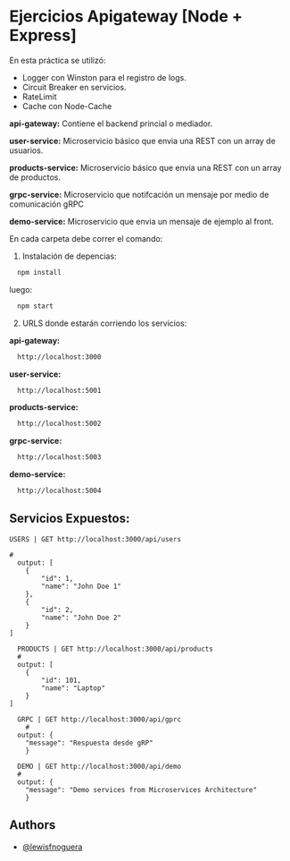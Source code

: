 
# Ejercicios Apigateway [Node + Express]

En esta práctica se utilizó:
- Logger con Winston para el registro de logs.
- Circuit Breaker en servicios.
- RateLimit
- Cache con Node-Cache

**api-gateway:** Contiene el backend princial o mediador.

**user-service:** Microservicio básico que envia una REST con un array de usuarios.

**products-service:** Microservicio básico que envia una REST con un array de productos.

**grpc-service:** Microservicio que notifcación un mensaje por medio de comunicación gRPC

**demo-service:** Microservicio que envia un mensaje de ejemplo al front.



En cada carpeta debe correr el comando:

1. Instalación de depencias:

```bash
  npm install
```

luego:

```bash
  npm start
```

2. URLS donde estarán corriendo los servicios:


**api-gateway:** 
```bash
  http://localhost:3000
```

**user-service:** 
```bash
  http://localhost:5001
```

**products-service:** 
```bash
  http://localhost:5002
```

**grpc-service:** 
```bash
  http://localhost:5003
```

**demo-service:** 
```bash
  http://localhost:5004
```

## Servicios Expuestos:

```http
USERS | GET http://localhost:3000/api/users

#
  output: [
	{
		"id": 1,
		"name": "John Doe 1"
	},
	{
		"id": 2,
		"name": "John Doe 2"
	}
]
```

```http
  PRODUCTS | GET http://localhost:3000/api/products
  #
  output: [
	{
		"id": 101,
		"name": "Laptop"
	} 
]
```

```http
  GRPC | GET http://localhost:3000/api/gprc
    #
  output: {
	"message": "Respuesta desde gRP"
    }
```

```http
  DEMO | GET http://localhost:3000/api/demo
  #
  output: {
	"message": "Demo services from Microservices Architecture"
    }
```



## Authors

- [@lewisfnoguera](https://www.github.com/lewisfnoguera)

